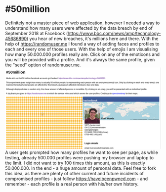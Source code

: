 # #50million
Definitely not a master piece of web application, however I needed a way to understand how many users were affected by the data breach by end of September 2018 at Facebook (https://www.bbc.com/news/amp/technology-45686890) you hear of new breaches, it's millions here and there. 
With the help of https://randomuser.me I found a way of adding faces and profiles to each and every one of those users. With the help of emojis I am visualising how many 50.000.000 profiles really are. Click on any of the emoticons and you will be provided with a profile. And it's always the same profile, given the "seed" option of randomuser.me. 
![alt text](https://raw.githubusercontent.com/kebeabap/50million/master/50million.png)
A user gets prompted how many profiles he want to see per page, as while testing, already 500.000 profiles were pushing my browser and laptop to the limit. I did not want to try 100 times this amount, as this is exactly 50.000.000. In the end - a huge amount of personal data. 
Feel free to fork this idea, as there are plenty of other current and future incidents of compromised profiles - just follow https://haveibeenpwned.com - and remember - each profile is a real person with his/her own history.

